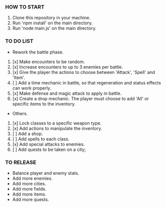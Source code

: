 ### HOW TO START

1. Clone this repository in your machine.
2. Run 'npm install' on the main directory.
3. Run 'node main.js' on the main directory.

### TO DO LIST

-   Rework the battle phase.

1. [x] Make encounters to be random.
2. [x] Increase encounters to up to 3 enemies per battle.
3. [x] Give the player the actions to choose between 'Attack', 'Spell' and 'Item'.
4. [ ] Add a time mechanic in battle, so that regeneration and status effects can work properly.
5. [x] Make defense and magic attack to apply in battle.
6. [x] Create a drop mechanic. The player must choose to add 'All' or specific items to the inventory.

-   Others.

1. [x] Lock classes to a specific weapon type.
2. [x] Add actions to manipulate the inventory.
3. [ ] Add a shop.
4. [ ] Add spells to each class.
5. [x] Add special attacks to enemies.
6. [ ] Add quests to be taken on a city;

### TO RELEASE

-   Balance player and enemy stats.
-   Add more enemies.
-   Add more cities.
-   Add more fields.
-   Add more items.
-   Add more quests.
